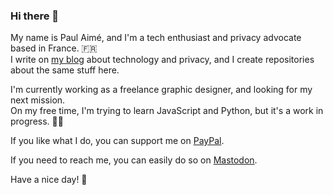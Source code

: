 ### Hi there 👋

My name is Paul Aimé, and I'm a tech enthusiast and privacy advocate based in France. 🇫🇷  
I write on [my blog](https://iampox.com/blog/) about technology and privacy, and I create repositories about the same stuff here.

I'm currently working as a freelance graphic designer, and looking for my next mission.  
On my free time, I'm trying to learn JavaScript and Python, but it's a work in progress. 👨‍💻

If you like what I do, you can support me on [PayPal](https://www.paypal.com/paypalme/paulaime).

If you need to reach me, you can easily do so on [Mastodon](https://piaille.fr/@paul).

Have a nice day! 🔆
